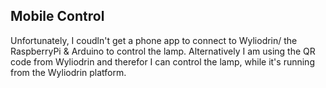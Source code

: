 ## Mobile Control

Unfortunately, I coudln't get a phone app to connect to Wyliodrin/ the RaspberryPi & Arduino to control the lamp.
Alternatively I am using the QR code from Wyliodrin and therefor I can control the lamp, while it's running from the Wyliodrin platform.

